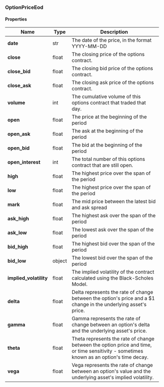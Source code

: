 

[//]: # (CLASS:OptionPriceEod)

[//]: # (KIND:object)

### OptionPriceEod

#### Properties

[//]: # (START_DEFINITION)

Name | Type | Description
------------ | ------------- | -------------
**date** | str | The date of the price, in the format YYYY-MM-DD &nbsp;
**close** | float | The closing price of the options contract. &nbsp;
**close_bid** | float | The closing bid price of the options contract. &nbsp;
**close_ask** | float | The closing ask price of the options contract. &nbsp;
**volume** | int | The cumulative volume of this options contract that traded that day. &nbsp;
**open** | float | The price at the beginning of the period &nbsp;
**open_ask** | float | The ask at the beginning of the period &nbsp;
**open_bid** | float | The bid at the beginning of the period &nbsp;
**open_interest** | int | The total number of this options contract that are still open. &nbsp;
**high** | float | The highest price over the span of the period &nbsp;
**low** | float | The highest price over the span of the period &nbsp;
**mark** | float | The mid price between the latest bid and ask spread &nbsp;
**ask_high** | float | The highest ask over the span of the period &nbsp;
**ask_low** | float | The lowest ask over the span of the period &nbsp;
**bid_high** | float | The highest bid over the span of the period &nbsp;
**bid_low** | object | The lowest bid over the span of the period &nbsp;
**implied_volatility** | float | The implied volatility of the contract calculated using the Black-Scholes Model. &nbsp;
**delta** | float | Delta represents the rate of change between the option&#39;s price and a $1 change in the underlying asset&#39;s price. &nbsp;
**gamma** | float | Gamma represents the rate of change between an option&#39;s delta and the underlying asset&#39;s price. &nbsp;
**theta** | float | Theta represents the rate of change between the option price and time, or time sensitivity - sometimes known as an option&#39;s time decay. &nbsp;
**vega** | float | Vega represents the rate of change between an option&#39;s value and the underlying asset&#39;s implied volatility. &nbsp;

[//]: # (END_DEFINITION)



